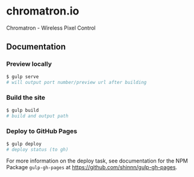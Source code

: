 # chromatron.io

Chromatron - Wireless Pixel Control


## Documentation

### Preview locally

```sh
$ gulp serve
# will output port number/preview url after building
```

### Build the site

```sh
$ gulp build
# build and output path
```

### Deploy to GitHub Pages

```sh
$ gulp deploy
# deploy status (to gh)
```

For more information on the deploy task, see documentation for the NPM Package `gulp-gh-pages` at https://github.com/shinnn/gulp-gh-pages.
